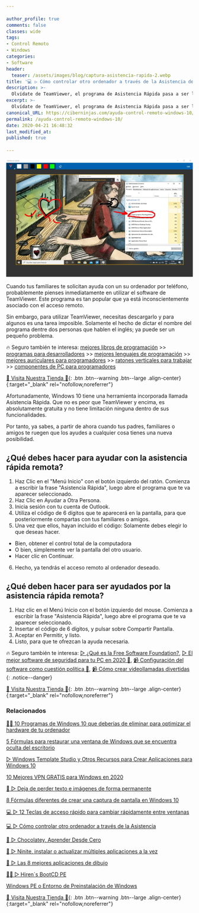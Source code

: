 ```yaml
---

author_profile: true
comments: false
classes: wide
tags:
- Control Remoto
- Windows
categories:
- Software
header:
  teaser: /assets/images/blog/captura-asistencia-rapida-2.webp
title: '💻 ▷ Cómo controlar otro ordenador a través de la Asistencia de Ayuda Rápida de Windows 10'
description: >-
  Olvídate de TeamViewer, el programa de Asistencia Rápida pasa a ser la mejor opción para ofrecer ayuda a tus amigos o familiares; entre dos sistemas operativos de Windows 10.
excerpt: >-
  Olvídate de TeamViewer, el programa de Asistencia Rápida pasa a ser la mejor opción para ofrecer ayuda a tus amigos o familiares; entre dos sistemas operativos de Windows 10.
canonical_URL: https://ciberninjas.com/ayuda-control-remoto-windows-10/
permalink: /ayuda-control-remoto-windows-10/
date: 2020-04-21 16:48:32
last_modified_at: 
published: true

---
```


![Cómo controlar otro ordenador a través de la Asistencia de Ayuda Rápida de Windows 10](/assets/images/blog/captura-asistencia-rapida-2.webp "Cómo controlar otro ordenador a través de la Asistencia de Ayuda Rápida de Windows 10")

Cuando tus familiares te solicitan ayuda con un su ordenador por teléfono, probablemente pienses inmediatamente en utilizar el software de TeamViewer. Este programa es tan popular que ya está inconscientemente asociado con el acceso remoto.

Sin embargo, para utilizar TeamViewer, necesitas descargarlo y para algunos es una tarea imposible. Solamente el hecho de dictar el nombre del programa dentre dos personas que hablen el inglés; ya puede ser un pequeño problema.

🔥 Seguro también te interesa: [mejores libros de programación](/programar/) >> [programas para desarrolladores](/mejores-sistemas-operativos-para-hackear/) >> [mejores lenguajes de programación](/15-mejores-lenguajes-programacion/) >> [mejores auriculares para programadores](/auriculares-dise%C3%B1o/) >> [ratones verticales para trabajar](/teclados-ratones-dise%C3%B1o/) >> [componentes de PC para programadores](/ordenadores-componentes/)

[🎁 Visita Nuestra Tienda 🎁](https://www.amazon.es/shop/cibercursos){: .btn .btn--warning .btn--large .align-center}{:target="_blank" rel="nofollow,noreferrer"}

Afortunadamente, Windows 10 tiene una herramienta incorporada llamada Asistencia Rápida. Que no es peor que TeamViewer y encima, es absolutamente gratuita y no tiene limitación ninguna dentro de sus funcionalidades.

Por tanto, ya sabes, a partir de ahora cuando tus padres, familiares o amigos te ruegen que los ayudes a cualquier cosa tienes una nueva posibilidad.
  
## **¿Qué debes hacer para ayudar con la asistencia rápida remota?**

1. Haz Clic en el "Menú Inicio" con el botón izquierdo del ratón. Comienza a escribir la frase "Asistencia Rápida", luego abre el programa que te va aparecer seleccionado.
2. Haz Clic en Ayudar a Otra Persona.
3. Inicia sesión con tu cuenta de Outlook.
4. Utiliza el código de 6 dígitos que te aparecerá en la pantalla, para que posteriormente compartas con tus familiares o amigos.
5. Una vez que ellos, hayan incluido el código: Solamente debes elegir lo que deseas hacer.
  - Bien, obtener el control total de la computadora
  - O bien, simplemente ver la pantalla del otro usuario.
  - Hacer clic en Continuar.
6. Hecho, ya tendrás el acceso remoto al ordenador deseado.

## **¿Qué deben hacer para ser ayudados por la asistencia rápida remota?**

1. Haz clic en el Menú Inicio con el botón izquierdo del mouse. Comienza a escribir la frase "Asistencia Rápida", luego abre el programa que te va aparecer seleccionado.
2. Insertar el código de 6 dígitos, y pulsar sobre Compartir Pantalla.
3. Aceptar en Permitir, y listo.
4. Listo, para que te ofrezcan la ayuda necesaria.

🔥 Seguro también te interesa: [▷ ¿Qué es la Free Software Foundation?](/que-es-free-software-foundation/), [▷ El mejor software de seguridad para tu PC en 2020 🔐](/el-mejor-software-de-seguridad-para-tu-pc/), [📹 Configuración del software como cuestión política 🔐](/ciberseguridad-comparecencia-congreso/), [📹 Cómo crear videollamadas divertidas](/cómo-tener-conversaciones-divertidas-zoom/)
{: .notice--danger}

[🎁 Visita Nuestra Tienda 🎁](https://www.amazon.es/shop/cibercursos){: .btn .btn--warning .btn--large .align-center}{:target="_blank" rel="nofollow,noreferrer"}

### **Relacionados**

[👨‍🔧 10 Programas de Windows 10 que deberías de eliminar para optimizar el hardware de tu ordenador](https://ciberninjas.com/10-programas-eliminar-windows-10/)

[5 Fórmulas para restaurar una ventana de Windows que se encuentra oculta del escritorio](https://ciberninjas.com/5-formas-restaurar-ventana-windows-10/)

[▷ Windows Template Studio y Otros Recursos para Crear Aplicaciones para Windows 10](https://ciberninjas.com/windows-template-studio-recursos-para-aplicaciones-con-xaml-net/)

[10 Mejores VPN GRATIS para Windows en 2020](https://ciberninjas.com/mejores-vpn-windows/)

[🥇 ▷ Deja de perder texto e imágenes de forma permanente](https://ciberninjas.com/cambio-r%C3%A1pido-entre-ventanas-windows-10/)

[8 Fórmulas diferentes de crear una captura de pantalla en Windows 10](https://ciberninjas.com/capturas-pantalla-windows-10/)

[💻 ▷ 12 Teclas de acceso rápido para cambiar rápidamente entre ventanas](https://ciberninjas.com/cambio-r%C3%A1pido-entre-ventanas-windows-10/)

[💻 ▷ Cómo controlar otro ordenador a través de la Asistencia](https://ciberninjas.com/ayuda-control-remoto-windows-10/)

[🍫 ▷ Chocolatey, Aprender Desde Cero](https://ciberninjas.com/chocolatey/)

[🔨 ▷ Ninite, instalar o actualizar múltiples aplicaciones a la vez](https://ciberninjas.com/ninite/)

[🥇 ▷ Las 8 mejores aplicaciones de dibujo](https://ciberninjas.com/mejor-software-dibujo-windows-android/)

[👩‍🔧 ▷ Hiren´s BootCD PE](https://ciberninjas.com/hirens-bootcd-pe/)

[Windows PE o Entorno de Preinstalación de Windows](https://ciberninjas.com/wiki/windows-pe)

[🎁 Visita Nuestra Tienda 🎁](https://www.amazon.es/shop/cibercursos){: .btn .btn--warning .btn--large .align-center}{:target="_blank" rel="nofollow,noreferrer"}
